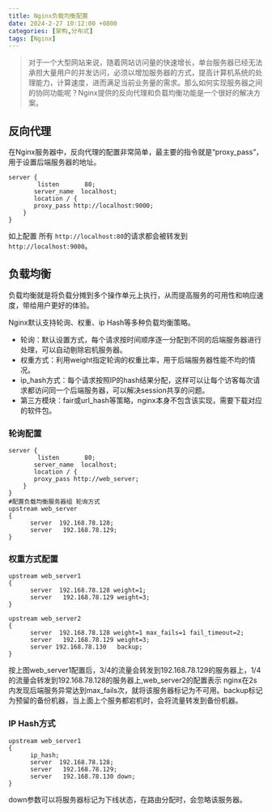 ```yaml
---
title: Nginx负载均衡配置
date: 2024-2-27 10:12:00 +0800
categories: [架构,分布式]
tags: [Nginx]
---
```


> 对于一个大型网站来说，随着网站访问量的快速增长，单台服务器已经无法承担大量用户的并发访问，必须以增加服务器的方式，提高计算机系统的处理能力，计算速度，进而满足当前业务量的需求。那么如何实现服务器之间的协同功能呢？Nginx提供的反向代理和负载均衡功能是一个很好的解决方案。

## 反向代理

在Nginx服务器中，反向代理的配置非常简单，最主要的指令就是“proxy_pass”，用于设置后端服务器的地址。

```
server {
        listen       80;
       server_name  localhost;
       location / { 
       proxy_pass http://localhost:9000;
    }
}
```

如上配置 所有 `http://localhost:80`的请求都会被转发到`http://localhost:9000`。

## 负载均衡

负载均衡就是将负载分摊到多个操作单元上执行，从而提高服务的可用性和响应速度，带给用户更好的体验。

Nginx默认支持轮询、权重、ip Hash等多种负载均衡策略。

- 轮询：默认设置方式，每个请求按时间顺序逐一分配到不同的后端服务器进行处理，可以自动剔除宕机服务器。
- 权重方式：利用weight指定轮询的权重比率，用于后端服务器性能不均的情况。
- ip_hash方式：每个请求按照IP的hash结果分配，这样可以让每个访客每次请求都访问同一个后端服务器，可以解决session共享的问题。
- 第三方模块：fair或url_hash等策略，nginx本身不包含该实现，需要下载对应的软件包。

### 轮询配置

```
server {
        listen       80;
       server_name  localhost;
       location / { 
       proxy_pass http://web_server;
    }
}
#配置负载均衡服务器组 轮询方式
upstream web_server
{
      server  192.168.78.128;
      server   192.168.78.129;
}
```

### 权重方式配置

```
upstream web_server1
{
      server  192.168.78.128 weight=1;
      server   192.168.78.129 weight=3;
}

upstream web_server2
{
      server  192.168.78.128 weight=1 max_fails=1 fail_timeout=2;
      server   192.168.78.129 weight=3;
      server 192.168.78.130   backup;
}
```

按上图web_server1配置后，3/4的流量会转发到192.168.78.129的服务器上，1/4的流量会转发到192.168.78.128的服务器上,web_server2的配置表示 nginx在2s内发现后端服务异常达到max_fails次，就将该服务器标记为不可用。backup标记为预留的备份机器，当上面上个服务都宕机时，会将流量转发到备份机器。

### IP Hash方式

```
upstream web_server1
{
      ip_hash;
      server  192.168.78.128;
      server   192.168.78.129;
      server   192.168.78.130 down;
}
```

down参数可以将服务器标记为下线状态，在路由分配时，会忽略该服务器。